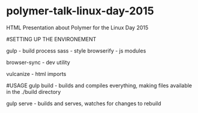 # polymer-talk-linux-day-2015
HTML Presentation about Polymer for the Linux Day 2015


#SETTING UP THE ENVIRONEMENT

gulp - build process
sass - style
browserify - js modules

browser-sync - dev utility

vulcanize - html imports

#USAGE
gulp build - builds and compiles everything, making files available in the ./build directory

gulp serve - builds and serves, watches for changes to rebuild



